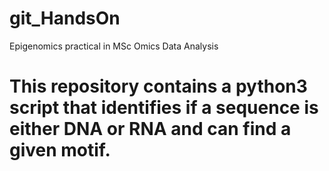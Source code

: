 # git_HandsOn
Epigenomics practical in MSc Omics Data Analysis
# This repository contains a python3 script that identifies if a sequence is either DNA or RNA and can find a given motif. 
